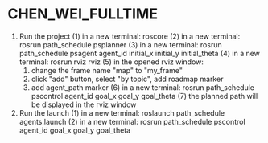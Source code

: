 # CHEN_WEI_FULLTIME
1. Run the project
(1) in a new terminal: roscore
(2) in a new terminal: rosrun path_schedule psplanner
(3) in a new terminal: rosrun path_schedule psagent agent_id initial_x initial_y initial_theta
(4) in a new terminal: rosrun rviz rviz
(5) in the opened rviz window: 
    1) change the frame name "map" to "my_frame"
    2) click "add" button, select "by topic", add roadmap marker
    3) add agent_path marker
(6) in a new terminal: rosrun path_schedule pscontrol agent_id goal_x goal_y goal_theta
(7) the planned path will be displayed in the rviz window
2. Run the launch
(1) in a new terminal: roslaunch path_schedule agents.launch
(2) in a new terminal: rosrun path_schedule pscontrol agent_id goal_x goal_y goal_theta
    
